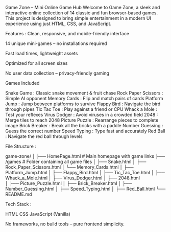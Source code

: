 Game Zone – Mini Online Game Hub
Welcome to Game Zone, a sleek and interactive online collection of 14 classic and fun browser-based games. This project is designed to bring simple entertainment in a modern UI experience using just HTML, CSS, and JavaScript.

Features : Clean, responsive, and mobile-friendly interface

14 unique mini-games – no installations required

Fast load times, lightweight assets

Optimized for all screen sizes

No user data collection – privacy-friendly gaming

Games Included

Snake Game          	: Classic snake movement & fruit chase
Rock Paper Scissors 	: Simple AI opponent
Memory Cards	        : Flip and match pairs of cards
Platform Jump	        : Jump between platforms to survive
Flappy Bird	          : Navigate the bird through pipes
Tic Tac Toe	          : Play against a friend or CPU
Whack a Mole          :	Test your reflexes
Virus Dodger	        : Avoid viruses in a crowded field
2048	                : Merge tiles to reach 2048
Picture Puzzle       	: Rearrange pieces to complete image
Brick Breaker	        : Break all the bricks with a paddle
Number Guessing	      : Guess the correct number
Speed Typing	        : Type fast and accurately
Red Ball	            : Navigate the red ball through levels


File Structure : 

game-zone/
│
├── HomePage.html        # Main homepage with game links
├── /games               # Folder containing all game files
│   ├── Snake.html
│   ├── Rock_Paper_Scissors.html
│   └── Memory_Cards.html
│   ├── Platform_Jump.html
│   ├── Flappy_Bird.html
│   ├── Tic_Tac_Toe.html
│   ├── Whack_a_Mole.html
│   ├── Virus_Dodger.html
│   ├── 2048.html  
│   ├── Picture_Puzzle.html
│   ├── Brick_Breaker.html
│   ├── Number_Guessing.html
│   ├── Speed_Typing.html
│   ├── Red_Ball.html
└── README.md


Tech Stack : 

HTML
CSS
JavaScript (Vanilla)

No frameworks, no build tools – pure frontend simplicity.
